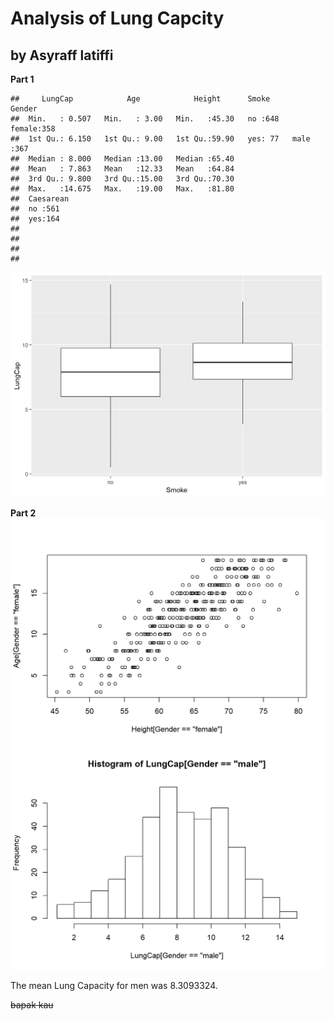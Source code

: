 
<!-- README.md is generated from README.Rmd. Please edit that file -->
Analysis of Lung Capcity
========================

by Asyraff latiffi
------------------

**Part 1**

    ##     LungCap            Age            Height      Smoke        Gender   
    ##  Min.   : 0.507   Min.   : 3.00   Min.   :45.30   no :648   female:358  
    ##  1st Qu.: 6.150   1st Qu.: 9.00   1st Qu.:59.90   yes: 77   male  :367  
    ##  Median : 8.000   Median :13.00   Median :65.40                         
    ##  Mean   : 7.863   Mean   :12.33   Mean   :64.84                         
    ##  3rd Qu.: 9.800   3rd Qu.:15.00   3rd Qu.:70.30                         
    ##  Max.   :14.675   Max.   :19.00   Max.   :81.80                         
    ##  Caesarean
    ##  no :561  
    ##  yes:164  
    ##           
    ##           
    ##           
    ## 

<img src="figures/README-unnamed-chunk-2-1.png" width="672" />

**Part 2** <img src="figures/README-unnamed-chunk-3-1.png" width="672" /><img src="figures/README-unnamed-chunk-3-2.png" width="672" />

The mean Lung Capacity for men was 8.3093324.

~~bapak kau~~
